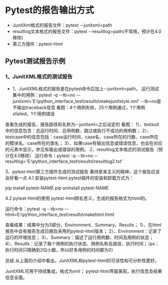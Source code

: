 # Pytest的报告输出方式
- JunitXml格式的报告文件：pytest --junitxml=path
- resultlog文本格式的报告文件：pytest --resultlog=path(不常用，预计在4.0移除)
- 第三方插件：pytest-html
## Pytest测试报告示例
### 1、JunitXML格式的测试报告
- 1、JunitXML格式的报告是在pytest命令后加上--junitxml=path。
运行测试集中的用例：pytest -q --tb=no --junitxml='E:\python_interface_test\results\makejunitstyle.xml'
--tb=no是不输出traceback信息
看图：4个用例失败，25个用例通过，1个用例xfailed，1个用例错误


查看生成的报告，报告路径和名称为--junitxml=之后设定的
看图：
1）、testsuit中的信息包含：总运行时间、总用例数、跳过或执行不成功的用例数；
2）、testcase中的信息包括：case运行时间、case名、case所在的行数、case所在的模块名、case所在的类名；
3）、如果case有输出信息或错误信息，也会在对应的元素中显示，参见有输出或错误的用例。
2、resultlog文本格式的测试报告（预计在4.0移除）
运行命令：pytest -q --tb=no --resultlog='E:\python_interface_test\results\resultlog2.txt'


3、pytest-html第三方插件生成的测试报告
秉持拿来主义的精神，这个报告应该会好看一点
4.1.安装pytest-html
pytest插件的安装和卸载方式为：

pip install pytest-NAME
pip uninstall pytest-NAME

4.2.pytest-html的使用
pytest-html顾名思义，生成的报告格式为html的。

运行命令：pytest -q --tb=no --html=E:\python_interface_test\results\makehtml.html

查看结果：结果中分为3部分，Environment、Summary、Results；
1）、在html报告中会有报告生成日期及采用的pytest-html版本；
2）、Environment：记录了运行的环境信息；
3）、Summary：描述了运行用例数、时间及用例的状态；
4）、Results：记录了每个用例的执行状态、用例名称及路径、执行时间；（ps：执行时间只精确到2位小数，所以好多用例的时间都为0）


总结
从上面的介绍中看出，JunitXML和pytest-html的可读性和可分析性更好。

JunitXML可用于持续集成，格式为xml；
pytest-html界面美观，执行信息及结果信息全面。

